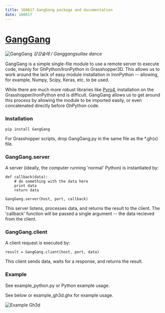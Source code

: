 ```yaml
---
title: 160617 GangGang package and documentation
date: 160617
---
```

# [GangGang](https://github.com/provolot/GangGang)
![GangGang](https://raw.githubusercontent.com/provolot/GangGang/master/ganggangsullae.jpg)
*강강술래 / Ganggangsullae dance*


GangGang is a simple single-file module to use a remote server to execute code, mainly for GhPython/IronPython in Grasshopper3D.
This allows us to work around the lack of easy module installation in IronPython -- allowing, for example, Numpy, Scipy, Keras, etc. to be used.

While there are much more robust libraries like [Pyro4](https://github.com/irmen/Pyro4/), installation on the Grasshopper/IronPython end is difficult. GangGang allows us to get around this process by allowing the module to be imported easily, or even concatenated directly before GhPython code.

### Installation

```
pip install GangGang
```

For Grasshopper scripts, drop GangGang.py in the same file as the *.gh(x) file.

### GangGang.server

A server (ideally, the computer running 'normal' Python) is instantiated by:
```
def callback(data):
    # do something with the data here
    print data
    return data

GangGang.server(host, port, callback)
```
This server listens, processes data, and returns the result to the client.
The 'callback' function will be passed a single argument -- the data recieved from the client.

### GangGang.client

A client request is executed by:
```
result = GangGang.client(host, port, data)
```
This client sends data, waits for a response, and returns the result.

### Example

See example_python.py or Python example usage.

See below or example_gh3d.ghx for example usage. 

![Example Gh3d](https://raw.githubusercontent.com/provolot/GangGang/master/example_gh3d.png)

